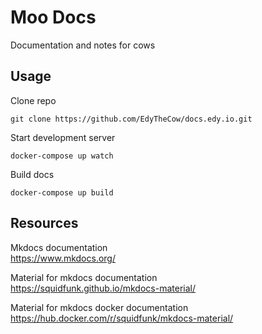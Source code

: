# Moo Docs
Documentation and notes for cows

## Usage

Clone repo<br />
```
git clone https://github.com/EdyTheCow/docs.edy.io.git
```

Start development server<br />
```
docker-compose up watch
```

Build docs<br />
```
docker-compose up build
```

## Resources
Mkdocs documentation<br />
https://www.mkdocs.org/

Material for mkdocs documentation<br />
https://squidfunk.github.io/mkdocs-material/

Material for mkdocs docker documentation<br />
https://hub.docker.com/r/squidfunk/mkdocs-material/
